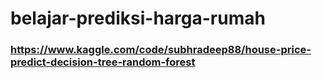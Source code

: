 # belajar-prediksi-harga-rumah

### https://www.kaggle.com/code/subhradeep88/house-price-predict-decision-tree-random-forest
